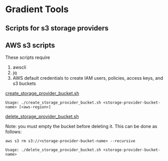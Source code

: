 # Gradient Tools

## Scripts for s3 storage providers

## AWS s3 scripts

These scripts require
1. awscli
2. jq
3. AWS default credentials to create IAM users, policies, access keys, and s3 buckets

[create_storage_provider_bucket.sh](create_storage_provider_bucket.sh)
```
Usage: ./create_storage_provider_bucket.sh <storage-provider-bucket-name> [<aws-region>]
```

[delete_storage_provider_bucket.sh](delete_storage_provider_bucket.sh)

Note: you must empty the bucket before deleting it. This can be done as follows:
```
aws s3 rm s3://<storage-provider-bucket-name> --recursive
```
```
Usage: ./delete_storage_provider_bucket.sh <storage-provider-bucket-name> 
```
